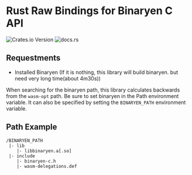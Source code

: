 # Rust Raw Bindings for Binaryen C API
![Crates.io Version](https://img.shields.io/crates/v/binaryen_capi-sys)
![docs.rs](https://img.shields.io/docsrs/binaryen_capi-sys)

## Requestments
* Installed Binaryen  (If it is nothing, this library will build binaryen. but need very long time(about 4m30s))

When searching for the binaryen path, this library calculates backwards from the `wasm-opt` path.
Be sure to set binaryen in the Path environment variable.
It can also be specified by setting the `BINARYEN_PATH` environment variable.

## Path Example
```
/BINARYEN_PATH  
 |- lib  
    |- libbinaryen.a[.so]  
 |- include  
    |- binaryen-c.h  
    |- wasm-delegations.def  
```